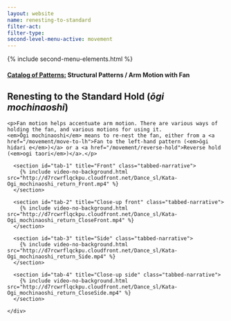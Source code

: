 ```yaml
---
layout: website
name: renesting-to-standard
filter-act:
filter-type:
second-level-menu-active: movement
---
```

{% include second-menu-elements.html %}

<main class="page-content">
  <div class="text-container">
    <h4><a href="/movement/">Catalog of Patterns:</a> Structural Patterns / Arm Motion with Fan</h4>
    <h2>Renesting to the Standard Hold (<em>ōgi mochinaoshi</em>)</h2>


    <p>Fan motion helps accentuate arm motion. There are various ways of holding the fan, and various motions for using it.
    <em>Ōgi mochinaoshi</em> means to re-nest the fan, either from a <a href="/movement/move-to-lh">Fan to the left-hand pattern (<em>ōgi hidari e</em>)</a> or a <a href="/movement/reverse-hold">Reverse hold (<em>ogi taori</em>)</a>.</p>


  </div>


<div class="tabs-container">
  <div class="tabs-container__links">
    <div class="wrapper">
      <div id="tabs"></div>
    </div>
  </div>
  <div class="tabs-container__content">
    <div class="wrapper">

      <section id="tab-1" title="Front" class="tabbed-narrative">
        {% include video-no-background.html src="http://d7rcwrflqckpu.cloudfront.net/Dance_sl/Kata-Ogi_mochinaoshi_return_Front.mp4" %}
      </section>

      <section id="tab-2" title="Close-up front" class="tabbed-narrative">
        {% include video-no-background.html src="http://d7rcwrflqckpu.cloudfront.net/Dance_sl/Kata-Ogi_mochinaoshi_return_CloseFront.mp4" %}
      </section>

      <section id="tab-3" title="Side" class="tabbed-narrative">
        {% include video-no-background.html src="http://d7rcwrflqckpu.cloudfront.net/Dance_sl/Kata-Ogi_mochinaoshi_return_Side.mp4" %}
      </section>

      <section id="tab-4" title="Close-up side" class="tabbed-narrative">
        {% include video-no-background.html src="http://d7rcwrflqckpu.cloudfront.net/Dance_sl/Kata-Ogi_mochinaoshi_return_CloseSide.mp4" %}
      </section>

    </div>
  </div>
</div>
</main>
